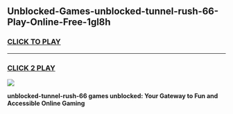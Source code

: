 
## Unblocked-Games-unblocked-tunnel-rush-66-Play-Online-Free-1gl8h
<h3>
<a href="https://premium76.site?title=unblocked-tunnel-rush-66&ref=26A">CLICK TO PLAY</a></h3>
<hr>

<h3>
<a href="https://premium76.site?title=unblocked-tunnel-rush-66&ref=26A">CLICK 2 PLAY</a>
  
</h3>

<a href="https://premium76.site?title=unblocked-tunnel-rush-66&ref=26A"><img src="https://clearcache.store/games.png"></a>


**unblocked-tunnel-rush-66 games unblocked: Your Gateway to Fun and Accessible Online Gaming**
